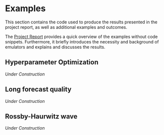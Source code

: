 # Examples

This section contains the code used to produce the results presented in the project report, as well as additional examples and outcomes.

The [Project Report](https://github.com/username/SpeedyWeatherEmulator.jl/blob/main/ProjectReport.pdf) provides a quick overview of the examples without code snippets. Furthermore, it briefly introduces the necessity and background of  emulators and explains and discusses the results.



## Hyperparameter Optimization
_Under Construction_

## Long forecast quality
_Under Construction_

## Rossby-Haurwitz wave
_Under Construction_